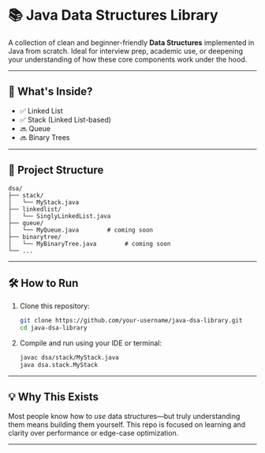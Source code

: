 # 📚 Java Data Structures Library

A collection of clean and beginner-friendly **Data Structures** implemented in Java from scratch. Ideal for interview prep, academic use, or deepening your understanding of how these core components work under the hood.

---

## 🚀 What's Inside?

- ✅ Linked List
- ✅ Stack (Linked List-based)
- 🔜 Queue
- 🔜 Binary Trees

---

## 📂 Project Structure

```
dsa/
├── stack/
│   └── MyStack.java
├── linkedlist/
│   └── SinglyLinkedList.java
├── queue/
│   └── MyQueue.java        # coming soon
├── binarytree/
│   └── MyBinaryTree.java        # coming soon
└── ...
```

---

## 🛠️ How to Run

1. Clone this repository:
   ```bash
   git clone https://github.com/your-username/java-dsa-library.git
   cd java-dsa-library
   ```

2. Compile and run using your IDE or terminal:
   ```bash
   javac dsa/stack/MyStack.java
   java dsa.stack.MyStack
   ```

---

## 💡 Why This Exists

Most people know how to *use* data structures—but truly understanding them means building them yourself. This repo is focused on learning and clarity over performance or edge-case optimization.

---


